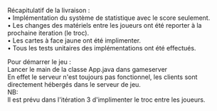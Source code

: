 
Récapitulatif de la livraison :  
• Implémentation du système de statistique avec le score seulement.  
• Les changes des matériels  entre les  joueurs ont été reporter à la prochaine iteration (le troc).  
• Les cartes à face jaune ont été implimenter.  
• Tous les tests unitaires des implémentations ont été effectués.  

Pour démarrer le jeu :  
Lancer le main de la classe App.java dans gameserver  
En effet le serveur n'est toujours pas fonctionnel, les clients sont directement hébergés dans le serveur de jeu.  
NB:  
Il est prévu dans l'itération 3 d'implimenter le troc entre les joueurs.  

